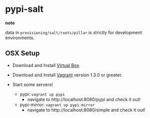 # pypi-salt

**note**

data in `provisioning/salt/roots/pillar` is strictly for development environments.

## OSX Setup

- Download and Install [Virtual Box](https://www.virtualbox.org/wiki/Downloads).

- Download and Install [Vagrant](http://downloads.vagrantup.com/) version 1.3.0 or greater.

- Start some servers!
  - pypi: `vagrant up pypi`
    - navigate to http://localhost:8080/pypi and check it out!
  - pypi-mirror: `vagrant up pypi-mirror`
    - navigate to http://localhost:8080/simple and check it out!

